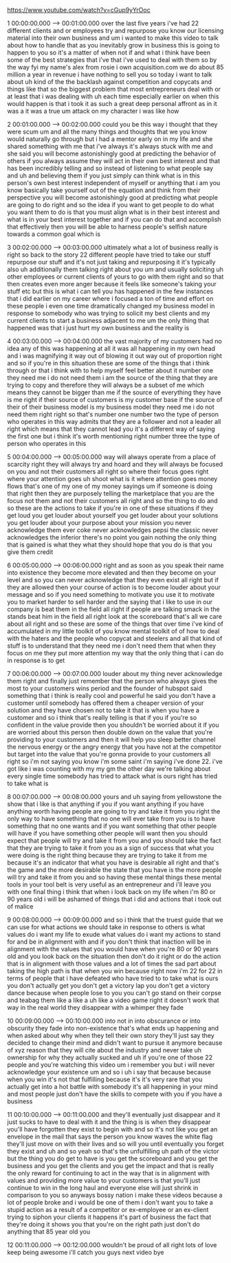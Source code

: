 https://www.youtube.com/watch?v=cGup9yYrOoc

1 00:00:00.000 --\> 00:01:00.000 over the last five years i've had 22
different clients and or employees try and repurpose you know our
licensing material into their own business and um i wanted to make this
video to talk about how to handle that as you inevitably grow in
business this is going to happen to you so it's a matter of when not if
and what i think have been some of the best strategies that i've that
i've used to deal with them so by the way fyi my name's alex from rosie
i own acquisition.com we do about 85 million a year in revenue i have
nothing to sell you so today i want to talk about uh kind of the the
backlash against competition and copycats and things like that so the
biggest problem that most entrepreneurs deal with or at least that i was
dealing with uh each time especially earlier on when this would happen
is that i took it as such a great deep personal affront as in it was a
it was a true um attack on my character i was like how

2 00:01:00.000 --\> 00:02:00.000 could you be this way i thought that
they were scum um and all the many things and thoughts that we you know
would naturally go through but i had a mentor early on in my life and
she shared something with me that i've always it's always stuck with me
and she said you will become astonishingly good at predicting the
behavior of others if you always assume they will act in their own best
interest and that has been incredibly telling and so instead of
listening to what people say and uh and believing them if you just
simply can think what is in this person's own best interest independent
of myself or anything that i am you know basically take yourself out of
the equation and think from their perspective you will become
astonishingly good at predicting what people are going to do right and
so the idea if you want to get people to do what you want them to do is
that you must align what is in their best interest and what is in your
best interest together and if you can do that and accomplish that
effectively then you will be able to harness people's selfish nature
towards a common goal which is

3 00:02:00.000 --\> 00:03:00.000 ultimately what a lot of business
really is right so back to the story 22 different people have tried to
take our stuff repurpose our stuff and it's not just taking and
repurposing it it's typically also uh additionally them talking right
about you um and usually soliciting uh other employees or current
clients of yours to go with them right and so that then creates even
more anger because it feels like someone's taking your stuff etc but
this is what i can tell you has happened in the few instances that i did
earlier on my career where i focused a ton of time and effort on these
people i even one time dramatically changed my business model in
response to somebody who was trying to solicit my best clients and my
current clients to start a business adjacent to me um the only thing
that happened was that i just hurt my own business and the reality is

4 00:03:00.000 --\> 00:04:00.000 the vast majority of my customers had
no idea any of this was happening at all it was all happening in my own
head and i was magnifying it way out of blowing it out way out of
proportion right and so if you're in this situation these are some of
the things that i think through or that i think with to help myself feel
better about it number one they need me i do not need them i am the
source of the thing that they are trying to copy and therefore they will
always be a subset of me which means they cannot be bigger than me if
the source of everything they have is me right if their source of
customers is my customer base if the source of their of their business
model is my business model they need me i do not need them right right
so that's number one number two the type of person who operates in this
way admits that they are a follower and not a leader all right which
means that they cannot lead you it's a different way of saying the first
one but i think it's worth mentioning right number three the type of
person who operates in this

5 00:04:00.000 --\> 00:05:00.000 way will always operate from a place of
scarcity right they will always try and hoard and they will always be
focused on you and not their customers all right so where their focus
goes right where your attention goes uh shoot what is it where attention
goes money flows that's one of my one of my money sayings um if someone
is doing that right then they are purposely telling the marketplace that
you are the focus not them and not their customers all right and so the
thing to do and so these are the actions to take if you're in one of
these situations if they get loud you get louder about yourself you get
louder about your solutions you get louder about your purpose about your
mission you never acknowledge them ever coke never acknowledges pepsi
the classic never acknowledges the inferior there's no point you gain
nothing the only thing that is gained is what they what they should hope
that you do is that you give them credit

6 00:05:00.000 --\> 00:06:00.000 right and as soon as you speak their
name into existence they become more elevated and then they become on
your level and so you can never acknowledge that they even exist all
right but if they are allowed then your course of action is to become
louder about your message and so if you need something to motivate you
use it to motivate you to market harder to sell harder and the saying
that i like to use in our company is beat them in the field all right if
people are talking smack in the stands beat him in the field all right
look at the scoreboard that's all we care about all right and so these
are some of the things that over time i've kind of accumulated in my
little toolkit of you know mental toolkit of of how to deal with the
haters and the people who copycat and steelers and all that kind of
stuff is to understand that they need me i don't need them that when
they focus on me they put more attention my way that the only thing that
i can do in response is to get

7 00:06:00.000 --\> 00:07:00.000 louder about my thing never acknowledge
them right and finally just remember that the person who always gives
the most to your customers wins period and the founder of hubspot said
something that i think is really cool and powerful he said you don't
have a customer until somebody has offered them a cheaper version of
your solution and they have chosen not to take it that is when you have
a customer and so i think that's really telling is that if you if you're
so confident in the value provide then you shouldn't be worried about it
if you are worried about this person then double down on the value that
you're providing to your customers and then it will help you sleep
better channel the nervous energy or the angry energy that you have not
at the competitor but target into the value that you're gonna provide to
your customers all right so i'm not saying you know i'm some saint i'm
saying i've done 22. i've got like i was counting with my my gm the
other day we're talking about every single time somebody has tried to
attack what is ours right has tried to take what is

8 00:07:00.000 --\> 00:08:00.000 yours and uh saying from yellowstone
the show that i like is that anything if you if you want anything if you
have anything worth having people are going to try and take it from you
right the only way to have something that no one will ever take from you
is to have something that no one wants and if you want something that
other people will have if you have something other people will want then
you should expect that people will try and take it from you and you
should take the fact that they are trying to take it from you as a sign
of success that what you were doing is the right thing because they are
trying to take it from me because it's an indicator that what you have
is desirable all right and that's the game and the more desirable the
state that you have is the more people will try and take it from you and
so having these mental things these mental tools in your tool belt is
very useful as an entrepreneur and i'll leave you with one final thing i
think that when i look back on my life when i'm 80 or 90 years old i
will be ashamed of things that i did and actions that i took out of
malice

9 00:08:00.000 --\> 00:09:00.000 and so i think that the truest guide
that we can use for what actions we should take in response to others is
what values do i want my life to exude what values do i want my actions
to stand for and be in alignment with and if you don't think that
inaction will be in alignment with the values that you would have when
you're 80 or 90 years old and you look back on the situation then don't
do it right or do the action that is in alignment with those values and
a lot of times the sad part about taking the high path is that when you
win because right now i'm 22 for 22 in terms of people that i have
defeated who have tried to to take what is ours you don't actually get
you don't get a victory lap you don't get a victory dance because when
people lose to you you can't go stand on their corpse and teabag them
like a like a uh like a video game right it doesn't work that way in the
real world they disappear with a whimper they fade

10 00:09:00.000 --\> 00:10:00.000 into not in into obscurance or into
obscurity they fade into non-existence that's what ends up happening and
when asked about why when they tell their own story they'll just say
they decided to change their mind and didn't want to pursue it anymore
because of xyz reason that they will cite about the industry and never
take uh ownership for why they actually sucked and uh if you're one of
those 22 people and you're watching this video um i remember you but i
will never acknowledge your existence um and so i uh i say that because
because when you win it's not that fulfilling because it's it's very
rare that you actually get into a hot battle with somebody it's all
happening in your mind and most people just don't have the skills to
compete with you if you have a business

11 00:10:00.000 --\> 00:11:00.000 and they'll eventually just disappear
and it just sucks to have to deal with it and the thing is is when they
disappear you'll have forgotten they exist to begin with and so it's not
like you get an envelope in the mail that says the person you know waves
the white flag they'll just move on with their lives and so will you
until eventually you forget they exist and uh and so yeah so that's the
unfulfilling uh path of the victor but the thing you do get to have is
you get the scoreboard and you get the business and you get the clients
and you get the impact and that is really the only reward for continuing
to act in the way that is in alignment with values and providing more
value to your customers is that you'll just continue to win in the long
haul and everyone else will just shrink in comparison to you so anyways
bossy nation i make these videos because a lot of people broke and i
would be one of them i don't want you to take a stupid action as a
result of a competitor or ex-employee or an ex-client trying to siphon
your clients it happens it's part of business the fact that they're
doing it shows you that you're on the right path just don't do anything
that 85 year old you

12 00:11:00.000 --\> 00:12:00.000 wouldn't be proud of all right lots of
love keep being awesome i'll catch you guys next video bye
